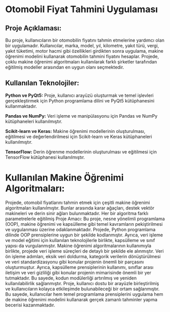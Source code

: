 # Otomobil Fiyat Tahmini Uygulaması
## Proje Açıklaması:
Bu proje, kullanıcıların bir otomobilin fiyatını tahmin etmelerine yardımcı olan bir uygulamadır. Kullanıcılar, marka, model, yıl, kilometre, yakıt türü, vergi, yakıt tüketimi, motor hacmi gibi özellikleri girdikten sonra uygulama, makine öğrenimi modelini kullanarak otomobilin tahmini fiyatını hesaplar. Projede, çoklu makine öğrenimi algoritmaları kullanılarak farklı şirketler tarafından eğitilmiş modeller arasından en uygun olanı seçmektedir.

## Kullanılan Teknolojiler:
**Python ve PyQt5:** Proje, kullanıcı arayüzü oluşturmak ve temel işlevleri gerçekleştirmek için Python programlama dilini ve PyQt5 kütüphanesini kullanmaktadır.

**Pandas ve NumPy:** Veri işleme ve manipülasyonu için Pandas ve NumPy kütüphaneleri kullanılmıştır.

**Scikit-learn ve Keras:** Makine öğrenimi modellerinin oluşturulması, eğitilmesi ve değerlendirilmesi için Scikit-learn ve Keras kütüphaneleri kullanılmıştır.

**TensorFlow:** Derin öğrenme modellerinin oluşturulması ve eğitilmesi için TensorFlow kütüphanesi kullanılmıştır.

# Kullanılan Makine Öğrenimi Algoritmaları:
Projede, otomobil fiyatlarını tahmin etmek için çeşitli makine öğrenimi algoritmaları kullanılmıştır. Bunlar arasında karar ağaçları, destek vektör makineleri ve derin sinir ağları bulunmaktadır. Her bir algoritma farklı parametrelerle eğitilmiş
Proje Amacı:
Bu proje, nesne yönelimli programlama (OOP), makine öğrenimi ve kapsülleme gibi temel kavramların pekiştirilmesi ve uygulanması üzerine odaklanmaktadır. Projede, Python programlama dilinde OOP prensiplerine uygun bir şekilde kodlanmıştır. Ayrıca, veri işleme ve model eğitimi için kullanılan teknolojilerle birlikte, kapsülleme ve sınıf yapısı da vurgulanmıştır.
Makine öğrenimi algoritmalarının kullanımıyla birlikte, projede veri işleme süreçleri de detaylı bir şekilde ele alınmıştır. Veri ön işleme adımları, eksik veri doldurma, kategorik verilerin dönüştürülmesi ve veri standardizasyonu gibi konular projenin önemli bir parçasını oluşturmuştur.
Ayrıca, kapsülleme prensiplerinin kullanımı, sınıflar arası iletişim ve veri gizliliği gibi konular projenin mimarisinde önemli bir yer tutmaktadır. Bu sayede, kodun modülerliği artırılmış ve yeniden kullanılabilirlik sağlanmıştır.
Proje, kullanıcı dostu bir arayüzle birleştirilmiş ve kullanıcıların kolayca etkileşimde bulunabileceği bir ortam sağlanmıştır. Bu sayede, kullanıcılar hem temel programlama prensiplerini uygulama hem de makine öğrenimi modelini kullanarak gerçek zamanlı tahminler yapma becerisi kazanmaktadır.
